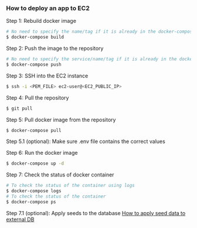 ### How to deploy an app to EC2
Step 1: Rebuild docker image
```bash
# No need to specify the name/tag if it is already in the docker-compose.yml
$ docker-compose build
```

Step 2: Push the image to the repository
```bash
# No need to specify the service/name/tag if it is already in the docker-compose.yml
$ docker-compose push
```

Step 3: SSH into the EC2 instance
```bash
$ ssh -i <PEM_FILE> ec2-user@<EC2_PUBLIC_IP>
```

Step 4: Pull the repository
```bash
$ git pull
```

Step 5: Pull docker image from the repository
```bash
$ docker-compose pull
```

Step 5.1 (optional): Make sure .env file contains the correct values

Step 6: Run the docker image
```bash
$ docker-compose up -d
```

Step 7: Check the status of docker container
```bash
# To check the status of the container using logs
$ docker-compose logs
# To check the status of the container
$ docker-compose ps
```

Step 7.1 (optional): Apply seeds to the database
[How to apply seed data to external DB](./how-to-apply-seeds-to-external-db.md)